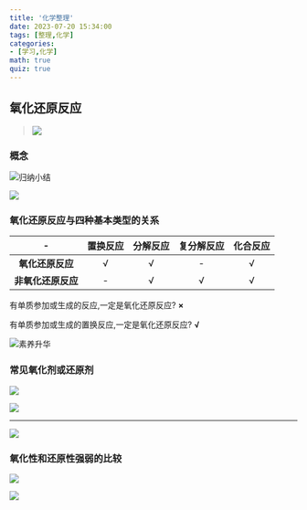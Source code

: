 ```yaml
---
title: '化学整理'
date: 2023-07-20 15:34:00
tags: [整理,化学]
categories: 
- [学习,化学]
math: true
quiz: true
---
```


## 氧化还原反应

> ![](/img/posts/hua-xue-zheng-li/image-6.png)

### 概念

![归纳小结](/img/posts/hua-xue-zheng-li/image.png)

![](/img/posts/hua-xue-zheng-li/image-1.png)

### 氧化还原反应与四种基本类型的关系

| - | 置换反应 | 分解反应 | 复分解反应 | 化合反应 |
| :---: | :---: | :---: | :---: | :---: |
| **氧化还原反应** | √ | √ | - | √ |
| **非氧化还原反应** | - | √ | √ | √ |

有单质参加或生成的反应,一定是氧化还原反应? **×**

有单质参加或生成的置换反应,一定是氧化还原反应? **√**

![素养升华](/img/posts/hua-xue-zheng-li/image-2.png)

### 常见氧化剂或还原剂

![](/img/posts/hua-xue-zheng-li/image-3.png)

![](/img/posts/hua-xue-zheng-li/image-4.png)

---

![](/img/posts/hua-xue-zheng-li/image-5.png)

### 氧化性和还原性强弱的比较

![](/img/posts/hua-xue-zheng-li/image-7.png)

![](/img/posts/hua-xue-zheng-li/image-8.png)